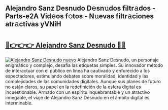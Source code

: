 ## Alejandro Sanz Desnudo D𝚎sn𝚞dos filtr𝚊dos - Parts-e2A Vid𝚎os f𝚘tos - N𝚞evas filtr𝚊ciones atr𝚊ctivas yVNiH

# <h2><a href="http://mb8j8kw.tromn.icu/?c=Alejandro+Sanz+Desnudo">🔗👉👉👉 Alejandro Sanz Desnudo 🔗🔗</a></h2>

[![Alejandro Sanz Desnudo nuevo](https://i.imgur.com/pEAQMta.gif)](http://mb8j8kw.tromn.icu/?c=Alejandro+Sanz+Desnudo)
Alejandro Sanz Desnudo, un personaje enigmático y complejo, desafía las etiquetas simples. Su innovador método de interactuar con el público en línea ha cautivado y enfurecido a los espectadores, estimulando debates sobre moralidad, identidad y las complejidades de las comunidades digitales. Aunque sus planes de futuro no están claros, su papel en la redefinición de la esfera digital es incuestionable. Armado con un espíritu inquebrantable y un atractivo innegable, el viaje de Alejandro Sanz Desnudo en el ámbito digital es interminable.
